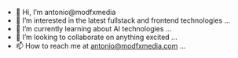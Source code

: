 - 👋 Hi, I’m antonio@modfxmedia
- 👀 I’m interested in the latest fullstack and frontend technologies ...
- 🌱 I’m currently learning about AI technologies ...
- 💞️ I’m looking to collaborate on anything excited ...
- 📫 How to reach me at antonio@modfxmedia.com ...

<!---
modfxmedia/modfxmedia is a ✨ special ✨ repository because its `README.md` (this file) appears on your GitHub profile.
You can click the Preview link to take a look at your changes.
--->
